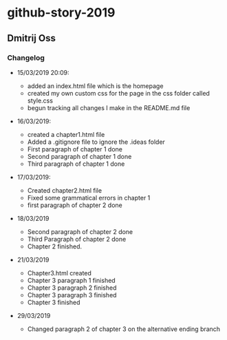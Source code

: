 # github-story-2019

## Dmitrij Oss

### Changelog
- 15/03/2019 20:09:
  - added an index.html file which is the homepage
  - created my own custom css for the page in the css folder called style.css
  - begun tracking all changes I make in the README.md file

- 16/03/2019:
  - created a chapter1.html file
  - Added a .gitignore file to ignore the .ideas folder
  - First paragraph of chapter 1 done
  - Second paragraph of chapter 1 done
  - Third paragraph of chapter 1 done
  
- 17/03/2019:
  - Created chapter2.html file
  - Fixed some grammatical errors in chapter 1
  - first paragraph of chapter 2 done
  
- 18/03/2019
  - Second paragraph of chapter 2 done
  - Third Paragraph of chapter 2 done
  - Chapter 2 finished.
  
- 21/03/2019
  - Chapter3.html created
  - Chapter 3 paragraph 1 finished
  - Chapter 3 paragraph 2 finished
  - Chapter 3 paragraph 3 finished
  - Chapter 3 finished
  
- 29/03/2019
  - Changed paragraph 2 of chapter 3 on the alternative ending branch
  